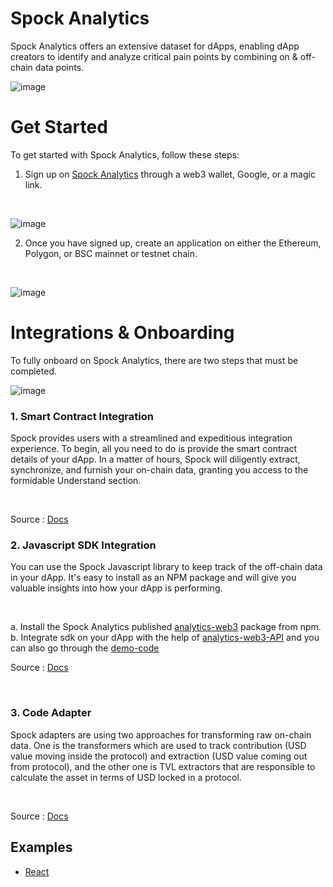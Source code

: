 # Spock Analytics 
Spock Analytics offers an extensive dataset for dApps, enabling dApp creators to identify and analyze critical pain points by combining on & off-chain data points.
<br>

![image](https://github.com/xorddotcom/spock-analytics-demo/assets/43118413/6ed44d4c-d3fb-4399-9827-24801a1d3299)


# Get Started 
To get started with Spock Analytics, follow these steps:
<br>
1. Sign up on [Spock Analytics](https://app.spockanalytics.xyz/) through a web3 wallet, Google, or a magic link.
<br> 

![image](https://user-images.githubusercontent.com/43118413/227744122-d642699d-7022-45a6-b09c-fd2d520393d5.png)

2. Once you have signed up, create an application on either the Ethereum, Polygon, or BSC mainnet or testnet chain.
<br>

![image](https://user-images.githubusercontent.com/43118413/227744172-46fc53da-8448-4e9b-a84f-c877e29a9666.png)

# Integrations & Onboarding 
To fully onboard on Spock Analytics, there are two steps that must be completed.
<br>

![image](https://github.com/xorddotcom/spock-analytics-demo/assets/43118413/b1593ec6-01d3-49e5-a3a4-4a3b36edf5d9)

<h3> 1. Smart Contract Integration </h3>

<p> Spock provides users with a streamlined and expeditious integration experience. To begin, all you need to do is provide the smart contract details of your dApp. In a matter of hours, Spock will diligently extract, synchronize, and furnish your on-chain data, granting you access to the formidable Understand section. 
 </p>
 <br>

Source : [Docs](https://spock-analytics.gitbook.io/spock-analytics-docs/smart-contract/contract-form)

<h3> 2. Javascript SDK Integration </h3>

<p> You can use the Spock Javascript library to keep track of the off-chain data in your dApp. It's easy to install as an NPM package and will give you valuable insights into how your dApp is performing. 
 </p>
 <br>

a. Install the Spock Analytics published [analytics-web3](https://www.npmjs.com/package/analytics-web3) package from npm.
<br>
b. Integrate sdk on your dApp with the help of [analytics-web3-API](https://www.npmjs.com/package/analytics-web3#api) and you can also go through the [demo-code](https://github.com/xorddotcom/DAppzero-Analytics-Demo)
<br>

Source : [Docs](https://spock-analytics.gitbook.io/spock-analytics-docs/sdk-integration/javascript-sdk)

<br>
<h3> 3. Code Adapter </h3>
<p>
Spock adapters are using two approaches for transforming raw on-chain data. One is the transformers which are used to track contribution (USD value moving inside the protocol) and extraction (USD value coming out from protocol), and the other one is TVL extractors that are responsible to calculate the asset in terms of USD locked in a protocol.
</p>
<br>

Source : [Docs](https://spock-analytics.gitbook.io/spock-analytics-docs/adapter/adapter)


## Examples
 - [React](https://github.com/xorddotcom/spock-analytics-demo/tree/main/react)
